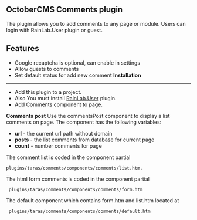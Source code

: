 **OctoberCMS Comments plugin**
----------
The plugin allows you to add comments to any page or module.
Users can login with RainLab.User plugin or guest.

**Features**
----------
 - Google recaptcha is optional, can enable in settings
 - Allow guests to comments
 - Set default status for add new comment
**Installation**
----------
 - Add this plugin to a project.
 - Also You must install [RainLab.User](http://octobercms.com/plugin/rainlab-user) plugin.
 - Add Comments component to page.

**Comments post**
Use the commentsPost component to display a list comments on page. The component has the following variables:

 - **url** - the current url path without domain
 - **posts** - the list comments from database for current page
 - **count** - number comments for page

The comment list is coded in the component partial

    plugins/taras/comments/components/comments/list.htm.

The html form comments is coded in the component partial

     plugins/taras/comments/components/comments/form.htm

The default component which contains form.htm and list.htm located at

     plugins/taras/comments/components/comments/default.htm

